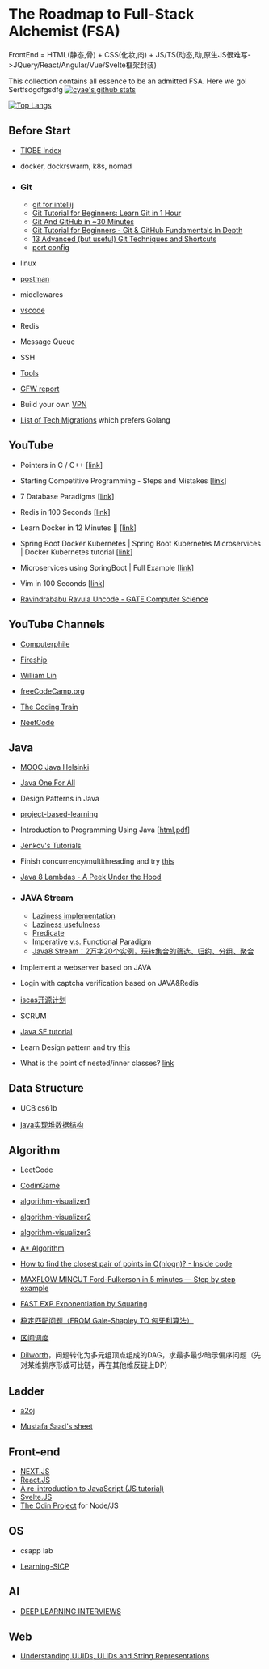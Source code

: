 # The Roadmap to Full-Stack Alchemist (FSA)

FrontEnd = HTML(静态,骨) + CSS(化妆,肉) + JS/TS(动态,动,原生JS很难写->JQuery/React/Angular/Vue/Svelte框架封装)

This collection contains all essence to be an admitted FSA. Here we go!
Sertfsdgdfgsdfg
[![cyae's github stats](https://github-readme-stats.vercel.app/api?username=cyae&show_icons=true&theme=vue)](https://github.com/cyae)

[![Top Langs](https://github-readme-stats-i270cdk5i-florianbussmann.vercel.app/api/top-langs/?username=cyae&layout=compact&theme=vue&include_forks=true)](https://github.com/cyae)

## Before Start

- [TIOBE Index](https://www.tiobe.com/tiobe-index/)
- docker, dockrswarm, k8s, nomad

- ### Git

  - [git for intellij](https://www.youtube.com/watch?v=HfYZvcP0Muo)
  - [Git Tutorial for Beginners: Learn Git in 1 Hour](https://www.youtube.com/watch?v=8JJ101D3knE)
  - [Git And GitHub in ~30 Minutes](https://www.youtube.com/watch?v=jG4Vs81kMlc)
  - [Git Tutorial for Beginners - Git & GitHub Fundamentals In Depth](https://www.youtube.com/watch?v=DVRQoVRzMIY)
  - [13 Advanced (but useful) Git Techniques and Shortcuts](https://www.youtube.com/watch?v=ecK3EnyGD8o)
  - [port config](https://www.cnblogs.com/lfri/p/15377383.html?ivk_sa=1024320u)
- linux
- [postman](https://www.cnblogs.com/codingblock/p/4841606.html)
- middlewares
- [vscode](https://code.visualstudio.com/docs)
- Redis
- Message Queue
- SSH
- [Tools](https://stackshare.io/tools/top)
- [GFW report](https://gfw.report)
- Build your own [VPN](https://www.reddit.com/r/chonglangTV/comments/rhnfcx/%E7%BF%BB%E5%A2%99%E7%9F%A5%E8%AF%86%E5%8F%8A%E6%95%99%E7%A8%8B_%E5%A6%82%E4%BD%95%E9%80%89%E6%8B%A9%E7%BF%BB%E5%A2%99%E7%BA%BF%E8%B7%AF%E8%BD%AF%E4%BB%B6%E5%8D%8F%E8%AE%AE/)
- [List of Tech Migrations](https://www.reddit.com/r/programming/comments/otqxp8/list_of_tech_migrations/) which prefers Golang

## YouTube

- Pointers in C / C++ [[link](https://www.youtube.com/watch?v=zuegQmMdy8M)]
  
- Starting Competitive Programming - Steps and Mistakes [[link](https://www.youtube.com/watch?v=bVKHRtafgPc)]
  
- 7 Database Paradigms [[link](https://www.youtube.com/watch?v=W2Z7fbCLSTw)]
  
- Redis in 100 Seconds [[link](https://www.youtube.com/watch?v=G1rOthIU-uo)]
  
- Learn Docker in 12 Minutes 🐳 [[link](https://www.youtube.com/watch?v=YFl2mCHdv24)]

- Spring Boot Docker Kubernetes | Spring Boot Kubernetes Microservices | Docker Kubernetes tutorial [[link](https://www.youtube.com/watch?v=SzbeDqBSRkc)]

- Microservices using SpringBoot | Full Example [[link](https://www.youtube.com/watch?v=BnknNTN8icw)]

- Vim in 100 Seconds [[link](https://www.youtube.com/watch?v=-txKSRn0qeA)]

- [Ravindrababu Ravula Uncode - GATE Computer Science](https://www.youtube.com/channel/UCJjC1hn78yZqTf0vdTC6wAQ)

## YouTube Channels

- [Computerphile](https://www.youtube.com/user/Computerphile)
  
- [Fireship](https://www.youtube.com/c/Fireship)
  
- [William Lin](https://www.youtube.com/c/WilliamLin168)
  
- [freeCodeCamp.org](https://www.youtube.com/c/Freecodecamp)
  
- [The Coding Train](https://www.youtube.com/c/TheCodingTrain)

- [NeetCode](https://www.youtube.com/c/NeetCode)
  
## Java

- [MOOC Java Helsinki](https://java-programming.mooc.fi/)

- [Java One For All](https://www.youtube.com/channel/UCRt2WSC8kaanasuOnwHnbcw)

- Design Patterns in Java

- [project-based-learning](https://github.com/practical-tutorials/project-based-learning#java)

- Introduction to Programming Using Java [[html](https://math.hws.edu/eck/cs124/downloads/javanotes8-linked.pdf),[pdf](https://math.hws.edu/javanotes/index.html)]

- [Jenkov's Tutorials](http://tutorials.jenkov.com/)

- Finish concurrency/multithreading and try [this](https://divan.dev/posts/go_concurrency_visualize/)

- [Java 8 Lambdas - A Peek Under the Hood](https://www.infoq.com/articles/Java-8-Lambdas-A-Peek-Under-the-Hood/)

- ### JAVA Stream
  
  - [Laziness implementation](https://stackoverflow.com/questions/30246634/how-are-lazy-streams-implemented-in-java-8)
  - [Laziness usefulness](https://stackoverflow.com/questions/52685535/is-java-8-stream-laziness-useless-in-practice)
  - [Predicate](https://blog.csdn.net/qq_27416233/article/details/83418791)
  - [Imperative v.s. Functional Paradigm](https://www.youtube.com/watch?v=sqV3pL5x8PI)
  - [Java8 Stream：2万字20个实例，玩转集合的筛选、归约、分组、聚合](https://zhuanlan.zhihu.com/p/299064490)

- Implement a webserver based on JAVA

- Login with captcha verification based on JAVA&Redis

- [iscas开源计划](https://summer.iscas.ac.cn/#/org)

- SCRUM

- [Java SE tutorial](https://www.cnblogs.com/kitor/p/10204950.html)

- Learn Design pattern and try [this](https://www.reddit.com/r/ProgrammerHumor/comments/p0a1v6/comment/h85uqrz/?utm_source=share&utm_medium=web2x&context=3)

- What is the point of nested/inner classes? [link](https://www.reddit.com/r/learnjava/comments/rg5n1l/what_is_the_point_of_nestedinner_classes/)

## Data Structure

- UCB cs61b

- [java实现堆数据结构](https://www.cnblogs.com/strongmore/p/14222708.html)

## Algorithm

- LeetCode

- [CodinGame](https://www.codingame.com/home)

- [algorithm-visualizer1](https://algorithm-visualizer.org/)

- [algorithm-visualizer2](https://www.cs.usfca.edu/~galles/visualization/)

- [algorithm-visualizer3](https://visualgo.net/zh)

- [A* Algorithm](http://theory.stanford.edu/~amitp/GameProgramming/)

- [How to find the closest pair of points in O(nlogn)? - Inside code](https://www.youtube.com/watch?v=ldHA8UcQI9Q)

- [MAXFLOW MINCUT Ford-Fulkerson in 5 minutes — Step by step example](https://www.youtube.com/watch?v=Tl90tNtKvxs)

- [FAST EXP Exponentiation by Squaring](https://www.youtube.com/watch?v=bRMVU3Gy_JY)

- [稳定匹配问题（FROM Gale-Shapley TO 匈牙利算法）](https://blog.csdn.net/pipi940409/article/details/84667698)
- [区间调度](https://www.cnblogs.com/Aragaki/p/7368407.html)

- [Dilworth](https://ocw.mit.edu/courses/electrical-engineering-and-computer-science/6-042j-mathematics-for-computer-science-spring-2015/structures/tp7-1/vertical-ce9e54c9d251/)，问题转化为多元组顶点组成的DAG，求最多最少暗示偏序问题（先对某维排序形成可比链，再在其他维反链上DP）

## Ladder

- [a2oj](https://a2oj.com/ladders)

- [Mustafa Saad's sheet](https://docs.google.com/spreadsheets/u/0/d/1iJZWP2nS_OB3kCTjq8L6TrJJ4o-5lhxDOyTaocSYc-k/htmlview#gid=123190759)

## Front-end

- [NEXT.JS](https://www.nextjs.cn/learn/basics/create-nextjs-app)
- [React.JS](https://reactjs.org/tutorial/tutorial.html)
- [A re-introduction to JavaScript (JS tutorial)](https://developer.mozilla.org/en-US/docs/Web/JavaScript/A_re-introduction_to_JavaScript)
- [Svelte.JS](https://www.sveltejs.cn/tutorial/basics)
- [The Odin Project](https://www.theodinproject.com/) for Node/JS

## OS

- csapp lab

- [Learning-SICP](https://github.com/DeathKing/Learning-SICP)

## AI

- [DEEP LEARNING INTERVIEWS](https://arxiv.org/ftp/arxiv/papers/2201/2201.00650.pdf)

## Web

- [Understanding UUIDs, ULIDs and String Representations](https://sudhir.io/uuids-ulids)
